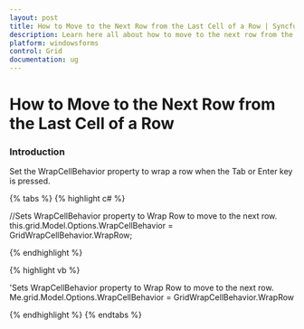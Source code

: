```yaml
---
layout: post
title: How to Move to the Next Row from the Last Cell of a Row | Syncfusion
description: Learn here all about how to move to the next row from the last cell of a row in Syncfusion Windows Forms Gridcontrol control and more.
platform: windowsforms
control: Grid
documentation: ug
---
```


# How to Move to the Next Row from the Last Cell of a Row

### Introduction

Set the WrapCellBehavior property to wrap a row when the Tab or Enter key is pressed.

{% tabs %}
{% highlight c# %}

//Sets WrapCellBehavior property to Wrap Row to move to the next row.
this.grid.Model.Options.WrapCellBehavior = GridWrapCellBehavior.WrapRow; 

{% endhighlight %}

{% highlight vb %}

'Sets WrapCellBehavior property to Wrap Row to move to the next row.
Me.grid.Model.Options.WrapCellBehavior = GridWrapCellBehavior.WrapRow

{% endhighlight %}
{% endtabs %}
